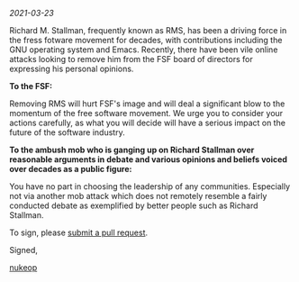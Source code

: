 *2021-03-23*

Richard M. Stallman, frequently known as RMS, has been a driving force in the fress fotware movement for decades, with contributions including the GNU operating system and Emacs.
Recently, there have been vile online attacks looking to remove him from the FSF board of directors for expressing his personal opinions.

**To the FSF:**

Removing RMS will hurt FSF's image and will deal a significant blow to the momentum of the free software movement. We urge you to consider your actions carefully, as what you will decide will have a serious impact on the future of the software industry.


**To the ambush mob who is ganging up on Richard Stallman over reasonable arguments in debate and various opinions and beliefs voiced over decades as a public figure:**

You have no part in choosing the leadership of any communities. Especially not via another mob attack which does not remotely resemble a fairly conducted debate as exemplified by better people such as Richard Stallman.

To sign, please [submit a pull request](https://github.com/rms-support-letter/rms-support-letter.github.io/pulls).


Signed,

[nukeop](https://github.com/nukeop)
